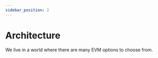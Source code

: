 ```yaml
---
sidebar_position: 2
---
```


# Architecture

We live in a world where there are many EVM options to choose from. 